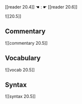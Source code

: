 [[reader 20.4]] ☚ : ☛ [[reader 20.6]]

![[20.5]]

## Commentary

![[commentary 20.5]]

## Vocabulary

![[vocab 20.5]]

## Syntax

![[syntax 20.5]]

